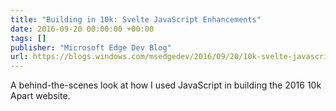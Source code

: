 ```yaml
---
title: "Building in 10k: Svelte JavaScript Enhancements"
date: 2016-09-20 00:00:00 +00:00
tags: []
publisher: "Microsoft Edge Dev Blog"
url: https://blogs.windows.com/msedgedev/2016/09/20/10k-svelte-javascript-enhancements/
---
```


A behind-the-scenes look at how I used JavaScript in building the 2016 10k Apart website.
